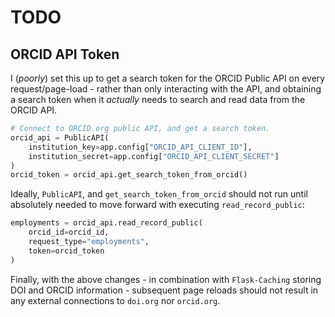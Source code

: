 # TODO

## ORCID API Token

I (_poorly_) set this up to get a search token for the ORCID Public API on every
request/page-load - rather than only interacting with the API, and obtaining a
search token when it _actually_ needs to search and read data from the ORCID API.

```py
# Connect to ORCID.org public API, and get a search token.
orcid_api = PublicAPI(
    institution_key=app.config["ORCID_API_CLIENT_ID"],
    institution_secret=app.config["ORCID_API_CLIENT_SECRET"]
)
orcid_token = orcid_api.get_search_token_from_orcid()
```

Ideally, `PublicAPI`, and `get_search_token_from_orcid` should not run until
absolutely needed to move forward with executing `read_record_public`:

```py
employments = orcid_api.read_record_public(
    orcid_id=orcid_id,
    request_type="employments",
    token=orcid_token
)
```

Finally, with the above changes - in combination with `Flask-Caching` storing
DOI and ORCID information - subsequent page reloads should not result in any
external connections to `doi.org` nor `orcid.org`.
